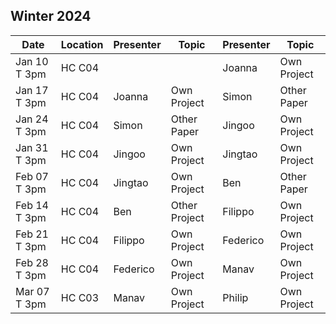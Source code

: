## Winter 2024

| Date             | Location    | Presenter   | Topic        | Presenter  | Topic          |
|------------------|-------------|-------------|--------------|------------|----------------|
| Jan 10 T 3pm     | HC C04      |             |              | Joanna     | Own Project    |
| Jan 17 T 3pm     | HC C04      | Joanna      | Own Project  | Simon      | Other Paper    |
| Jan 24 T 3pm     | HC C04      | Simon       | Other Paper  | Jingoo     | Own Project    |
| Jan 31 T 3pm     | HC C04      | Jingoo      | Own Project  | Jingtao    | Own Project    |
| Feb 07 T 3pm     | HC C04      | Jingtao     | Own Project  | Ben        | Other Paper    |
| Feb 14 T 3pm     | HC C04      | Ben         | Other Project| Filippo    | Own Project    |
| Feb 21 T 3pm     | HC C04      | Filippo     | Own Project  | Federico   | Own Project    |
| Feb 28 T 3pm     | HC C04      | Federico    | Own Project  | Manav      | Own Project    |
| Mar 07 T 3pm     | HC C03      | Manav       | Own Project  | Philip     | Own Project    |


